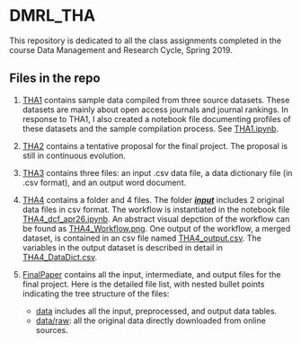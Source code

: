 # DMRL_THA

This repository is dedicated to all the class assignments completed in the course Data Management and Research Cycle, Spring 2019.

## Files in the repo
1. [THA1](THA1/) contains sample data compiled from three source datasets. These datasets are mainly about open access journals and journal rankings. In response to THA1, I also created a notebook file documenting profiles of these datasets and the sample compilation process. See [THA1.ipynb](THA1/THA1_doc.ipynb).

2. [THA2](THA2/) contains a tentative proposal for the final project. The proposal is still in continuous evolution.

3. [THA3](THA3/) contains three files: an input .csv data file, a data dictionary file (in .csv format), and an output word document.

4. [THA4](THA4/) contains a folder and 4 files. The folder [**_input_**](THA4/input/) includes 2 original data files in csv format. The workflow is instantiated in the notebook file [THA4_dcf_apr26.ipynb](THA4/THA4_dcf_apr26.ipynb). An abstract visual depction of the workflow can be found as [THA4_Workflow.png](THA4/THA4_Workflow.png). One output of the workflow, a merged dataset, is contained in an csv file named [THA4_output.csv](THA4/THA4_output.csv). The variables in the output dataset is described in detail in [THA4_DataDict.csv](THA4/THA4_DataDict.csv).

5. [FinalPaper](FinalPaper/) contains all the input, intermediate, and output files for the final project. Here is the detailed file list, with nested bullet points indicating the tree structure of the files:  
   - [data](FinalPaper/data/) includes all the input, preprocessed, and output data tables.
    - [data/raw](FinalPaper/data/raw): all the original data directly downloaded from online sources.
